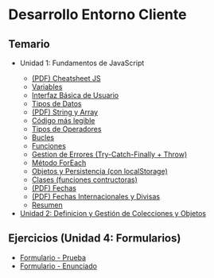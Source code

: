 # Desarrollo Entorno Cliente

## Temario
<ul>
    <li>
        <p>Unidad 1: Fundamentos de JavaScript</p>
        <ul>
            <li>
                <a href="/DEW/Unidad 1/Tema_1/1.00_js_cheetsheet.pdf">
                    (PDF) Cheatsheet JS
                </a>
            </li>
            <li>
                <a href="/DEW/Unidad 1/Tema_1/1.01_variables.md">
                    Variables
                </a>
            </li>
            <li>
                <a href="/DEW/Unidad 1/Tema_1/1.02_basic_ux.md">
                    Interfaz Básica de Usuario
                </a>
            </li>
            <li>
                <a href="/DEW/Unidad 1/Tema_1/1.03_tipos_dato.md">
                    Tipos de Datos
                </a>
            </li>
            <li>
                <a href="/DEW/Unidad 1/Tema_1/1.04-String_y_Array.pdf">
                    (PDF) String y Array
                </a>
            </li>
            <li>
                <a href="/DEW/Unidad 1/Tema_1/1.05_better_code.md">
                    Código más legible
                </a>
            </li>
            <li>
                <a href="/DEW/Unidad 1/Tema_1/1.06_operadores.md">
                    Tipos de Operadores
                </a>
            </li>
            <li>
                <a href="/DEW/Unidad 1/Tema_1/1.07_bucles.md">
                    Bucles
                </a>
            </li>
            <li>
                <a href="/DEW/Unidad 1/Tema_1/1.08_funciones.md">
                    Funciones
                </a>
            </li>
            <li>
                <a href="/DEW/Unidad 1/Tema_1/1.09_gestion_errores.md">
                    Gestion de Errores (Try-Catch-Finally + Throw)
                </a>
            </li>
            <li>
                <a href="/DEW/Unidad 1/Tema_1/1.10_foreach.md">
                    Método ForEach
                </a>
            </li>
            <li>
                <a href="/DEW/Unidad 1/Tema_1/1.11_objetos+persistencia.md">
                    Objetos y Persistencia (con localStorage)
                </a>
            </li>
            <li>
                <a href="/DEW/Unidad 1/Tema_1/1.12_clases.md">
                    Clases (funciones contructoras)
                </a>
            </li>
            <li>
                <a href="/DEW/Unidad 1/Tema_1/1.13.0-Fecha.pdf">
                    (PDF) Fechas
                </a>
            </li>
            <li>
                <a href="/DEW/Unidad 1/Tema_1/1.13.1-Fechas-i18n.pdf">
                    (PDF) Fechas Internacionales y Divisas
                </a>
            </li>
            <li>
                <a href="/DEW/Unidad 1/Tema_1/1.X_resumen.md">
                    Resumen
                </a>
            </li>
        </ul>
    </li>
    <li>
        <a href="/DEW/Unidad_2/index.md">
            Unidad 2: Definicion y Gestión de Colecciones y Objetos
        </a>
    </li>
</ul>

## Ejercicios (Unidad 4: Formularios)

<ul>
    <li>
        <a href="/DEW/Unidad 1/UT04-01/prueba.html">
            Formulario - Prueba
        </a>
    </li>
    <li>
        <a href="/DEW/Unidad 1/UT04-01/tarea.md">
            Formulario - Enunciado
        </a>
    </li>
</ul>